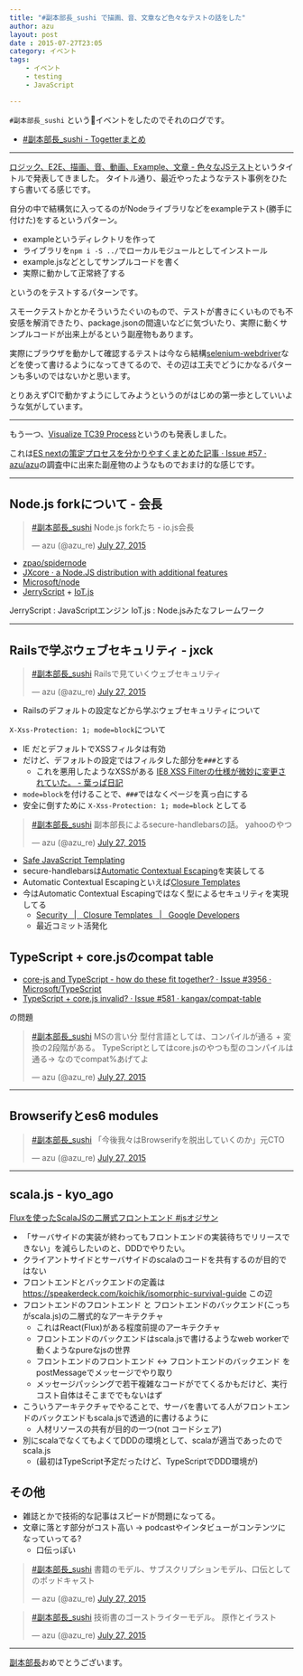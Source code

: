 ```yaml
---
title: "#副本部長_sushi で描画、音、文章など色々なテストの話をした"
author: azu
layout: post
date : 2015-07-27T23:05
category: イベント
tags:
    - イベント
    - testing
    - JavaScript

---
```



`#副本部長_sushi` という:sushi:イベントをしたのでそれのログです。

- [#副本部長_sushi - Togetterまとめ](http://togetter.com/li/853203 "#副本部長_sushi - Togetterまとめ")

-----

[ロジック、E2E、描画、音、動画、Example、文章 - 色々なJSテスト](http://azu.github.io/slide/assistant-bucho/test-everything.html "ロジック、E2E、描画、音、動画、Example、文章 - 色々なJSテスト")というタイトルで発表してきました。
タイトル通り、最近やったようなテスト事例をひたすら書いてる感じです。

自分の中で結構気に入ってるのがNodeライブラリなどをexampleテスト(勝手に付けた)をするというパターン。

- exampleというディレクトリを作って
- ライブラリを`npm i -S ../`でローカルモジュールとしてインストール
- example.jsなどとしてサンプルコードを書く
- 実際に動かして正常終了する

というのをテストするパターンです。

スモークテストかとかそういうたぐいのもので、テストが書きにくいものでも不安感を解消できたり、package.jsonの間違いなどに気づいたり、実際に動くサンプルコードが出来上がるという副産物もあります。

実際にブラウザを動かして確認するテストは今なら結構[selenium-webdriver](https://www.npmjs.com/package/selenium-webdriver "selenium-webdriver")などを使って書けるようになってきてるので、その辺は工夫でどうにかなるパターンも多いのではないかと思います。

とりあえずCIで動かすようにしてみようというのがはじめの第一歩としていいような気がしています。


-----

もう一つ、[Visualize TC39 Process](http://azu.github.io/slide/assistant-bucho/visual-tc39-process.html "Visualize TC39 Process")というのも発表しました。

これは[ES nextの策定プロセスを分かりやすくまとめた記事 · Issue #57 · azu/azu](https://github.com/azu/azu/issues/57 "ES nextの策定プロセスを分かりやすくまとめた記事 · Issue #57 · azu/azu")の調査中に出来た副産物のようなものでおまけ的な感じです。


-----

## Node.js forkについて - 会長

<blockquote class="twitter-tweet" lang="en"><p lang="ja" dir="ltr"><a href="https://twitter.com/hashtag/%E5%89%AF%E6%9C%AC%E9%83%A8%E9%95%B7_sushi?src=hash">#副本部長_sushi</a> Node.js forkたち - io.js会長</p>&mdash; azu (@azu_re) <a href="https://twitter.com/azu_re/status/625625514888171520">July 27, 2015</a></blockquote>
<script async src="//platform.twitter.com/widgets.js" charset="utf-8"></script>

- [zpao/spidernode](https://github.com/zpao/spidernode "zpao/spidernode")
- [JXcore · a Node.JS distribution with additional features](http://jxcore.com/home/ "JXcore · a Node.JS distribution with additional features")
- [Microsoft/node](https://github.com/Microsoft/node "Microsoft/node")
- [JerryScript](http://samsung.github.io/jerryscript/ "JerryScript") + [IoT.js](http://samsung.github.io/iotjs/ "IoT.js")

JerryScript : JavaScriptエンジン
IoT.js : Node.jsみたなフレームワーク

----

## Railsで学ぶウェブセキュリティ - jxck

<blockquote class="twitter-tweet" lang="en"><p lang="ja" dir="ltr"><a href="https://twitter.com/hashtag/%E5%89%AF%E6%9C%AC%E9%83%A8%E9%95%B7_sushi?src=hash">#副本部長_sushi</a> Railsで見ていくウェブセキュリティ</p>&mdash; azu (@azu_re) <a href="https://twitter.com/azu_re/status/625628445834260480">July 27, 2015</a></blockquote>
<script async src="//platform.twitter.com/widgets.js" charset="utf-8"></script>

- Railsのデフォルトの設定などから学ぶウェブセキュリティについて

`X-Xss-Protection: 1; mode=block`について

- IE だとデフォルトでXSSフィルタは有効
- だけど、デフォルトの設定ではフィルタした部分を`###`とする
	- これを悪用したようなXSSがある [IE8 XSS Filterの仕様が微妙に変更されていた。 - 葉っぱ日記](http://d.hatena.ne.jp/hasegawayosuke/20101004/p1 "IE8 XSS Filterの仕様が微妙に変更されていた。 - 葉っぱ日記")
- `mode=block`を付けることで、`###`ではなくページを真っ白にする
- 安全に倒すために `X-Xss-Protection: 1; mode=block` としてる


<blockquote class="twitter-tweet" lang="en"><p lang="ja" dir="ltr"><a href="https://twitter.com/hashtag/%E5%89%AF%E6%9C%AC%E9%83%A8%E9%95%B7_sushi?src=hash">#副本部長_sushi</a> 副本部長によるsecure-handlebarsの話。&#10;yahooのやつ</p>&mdash; azu (@azu_re) <a href="https://twitter.com/azu_re/status/625639009868365825">July 27, 2015</a></blockquote>
<script async src="//platform.twitter.com/widgets.js" charset="utf-8"></script>

- [Safe JavaScript Templating](http://yahoo.github.io/secure-handlebars/ "Safe JavaScript Templating")
- secure-handlebarsは[Automatic Contextual Escaping](http://yahoo.github.io/secure-handlebars/safejstemplating.html "Automatic Contextual Escaping")を実装してる
- Automatic Contextual Escapingといえば[Closure Templates](https://developers.google.com/closure/templates/?hl=ja "Closure Templates")
- 今はAutomatic Contextual Escapingではなく型によるセキュリティを実現してる
	- [Security   |   Closure Templates   |   Google Developers](https://developers.google.com/closure/templates/docs/security?hl=ja "Security   |   Closure Templates   |   Google Developers")
	- 最近コミット活発化

## TypeScript + core.jsのcompat table

- [core-js and TypeScript - how do these fit together? · Issue #3956 · Microsoft/TypeScript](https://github.com/Microsoft/TypeScript/issues/3956)
- [TypeScript + core.js invalid? · Issue #581 · kangax/compat-table](https://github.com/kangax/compat-table/issues/581)

の問題

<blockquote class="twitter-tweet" lang="en"><p lang="ja" dir="ltr"><a href="https://twitter.com/hashtag/%E5%89%AF%E6%9C%AC%E9%83%A8%E9%95%B7_sushi?src=hash">#副本部長_sushi</a> MSの言い分 型付言語としては、コンパイルが通る + 変換の2段階がある。&#10;TypeScriptとしてはcore.jsのやつも型のコンパイルは通る-&gt; なのでcompat%あげてよ</p>&mdash; azu (@azu_re) <a href="https://twitter.com/azu_re/status/625640863012511744">July 27, 2015</a></blockquote>
<script async src="//platform.twitter.com/widgets.js" charset="utf-8"></script>

----

## Browserifyとes6 modules

<blockquote class="twitter-tweet" lang="en"><p lang="ja" dir="ltr"><a href="https://twitter.com/hashtag/%E5%89%AF%E6%9C%AC%E9%83%A8%E9%95%B7_sushi?src=hash">#副本部長_sushi</a> 「今後我々はBrowserifyを脱出していくのか」元CTO</p>&mdash; azu (@azu_re) <a href="https://twitter.com/azu_re/status/625644039866454016">July 27, 2015</a></blockquote>
<script async src="//platform.twitter.com/widgets.js" charset="utf-8"></script>

----

## scala.js - kyo_ago

[Fluxを使ったScalaJSの二層式フロントエンド #jsオジサン](http://0-9.sakura.ne.jp/pub/lt/JSOjisan20150625/two-part-frontend-using-scalajs-and-flux.html "Fluxを使ったScalaJSの二層式フロントエンド #jsオジサン")

- 「サーバサイドの実装が終わってもフロントエンドの実装待ちでリリースできない」を減らしたいのと、DDDでやりたい。
- クライアントサイドとサーバサイドのscalaのコードを共有するのが目的ではない
- フロントエンドとバックエンドの定義は https://speakerdeck.com/koichik/isomorphic-survival-guide この辺
- フロントエンドのフロントエンド と フロントエンドのバックエンド(こっちがscala.js)の二層式的なアーキテクチャ
	- これはReact(Flux)がある程度前提のアーキテクチャ
	- フロントエンドのバックエンドはscala.jsで書けるようなweb workerで動くようなpureなjsの世界
	- フロントエンドのフロントエンド <-> フロントエンドのバックエンド をpostMessageでメッセージでやり取り
	- メッセージパッシングで若干複雑なコードがでてくるかもだけど、実行コスト自体はそこまででもないはず
- こういうアーキテクチャでやることで、サーバを書いてる人がフロントエンドのバックエンドもscala.jsで透過的に書けるように
	- 人材リソースの共有が目的の一つ(not コードシェア)
- 別にscalaでなくてもよくてDDDの環境として、scalaが適当であったのでscala.js
	- (最初はTypeScript予定だったけど、TypeScriptでDDD環境が)


## その他

- 雑誌とかで技術的な記事はスピードが問題になってる。
- 文章に落とす部分がコスト高い -> podcastやインタビューがコンテンツになっていってる?
	- 口伝っぽい

<blockquote class="twitter-tweet" lang="en"><p lang="ja" dir="ltr"><a href="https://twitter.com/hashtag/%E5%89%AF%E6%9C%AC%E9%83%A8%E9%95%B7_sushi?src=hash">#副本部長_sushi</a> 書籍のモデル、サブスクリプションモデル、口伝としてのポッドキャスト</p>&mdash; azu (@azu_re) <a href="https://twitter.com/azu_re/status/625661092061057024">July 27, 2015</a></blockquote>
<script async src="//platform.twitter.com/widgets.js" charset="utf-8"></script>

<blockquote class="twitter-tweet" lang="en"><p lang="ja" dir="ltr"><a href="https://twitter.com/hashtag/%E5%89%AF%E6%9C%AC%E9%83%A8%E9%95%B7_sushi?src=hash">#副本部長_sushi</a> 技術書のゴーストライターモデル。&#10;原作とイラスト</p>&mdash; azu (@azu_re) <a href="https://twitter.com/azu_re/status/625661755885158400">July 27, 2015</a></blockquote>
<script async src="//platform.twitter.com/widgets.js" charset="utf-8"></script>


----

[副本部長](http://cybozu.co.jp/company/job/recruitment/staff/voice12.html "副本部長")おめでとうございます。
